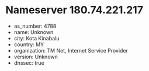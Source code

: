 # Nameserver 180.74.221.217

* as_number: 4788
* name: Unknown
* city: Kota Kinabalu
* country: MY
* organization: TM Net, Internet Service Provider
* version: Unknown
* dnssec: true
